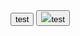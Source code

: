 <!DOCTYPE html>
<html><file src="chess"><button class="btn">test</button></file></html>
<html><button class="btn"><img src=https://encrypted-tbn0.gstatic.com/images?q=tbn:ANd9GcQsUVSX0zhG8WhZWdkXEQmOm6dtNJT-ZemkG-5ZjE3xOw&s>test</img></btn></html>
